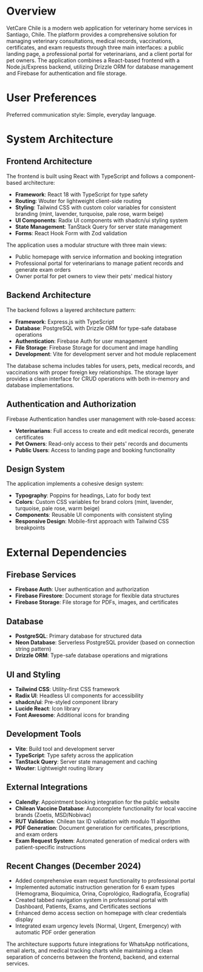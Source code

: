 # Overview

VetCare Chile is a modern web application for veterinary home services in Santiago, Chile. The platform provides a comprehensive solution for managing veterinary consultations, medical records, vaccinations, certificates, and exam requests through three main interfaces: a public landing page, a professional portal for veterinarians, and a client portal for pet owners. The application combines a React-based frontend with a Node.js/Express backend, utilizing Drizzle ORM for database management and Firebase for authentication and file storage.

# User Preferences

Preferred communication style: Simple, everyday language.

# System Architecture

## Frontend Architecture

The frontend is built using React with TypeScript and follows a component-based architecture:

- **Framework**: React 18 with TypeScript for type safety
- **Routing**: Wouter for lightweight client-side routing
- **Styling**: Tailwind CSS with custom color variables for consistent branding (mint, lavender, turquoise, pale rose, warm beige)
- **UI Components**: Radix UI components with shadcn/ui styling system
- **State Management**: TanStack Query for server state management
- **Forms**: React Hook Form with Zod validation

The application uses a modular structure with three main views:
- Public homepage with service information and booking integration
- Professional portal for veterinarians to manage patient records and generate exam orders
- Owner portal for pet owners to view their pets' medical history

## Backend Architecture

The backend follows a layered architecture pattern:

- **Framework**: Express.js with TypeScript
- **Database**: PostgreSQL with Drizzle ORM for type-safe database operations
- **Authentication**: Firebase Auth for user management
- **File Storage**: Firebase Storage for document and image handling
- **Development**: Vite for development server and hot module replacement

The database schema includes tables for users, pets, medical records, and vaccinations with proper foreign key relationships. The storage layer provides a clean interface for CRUD operations with both in-memory and database implementations.

## Authentication and Authorization

Firebase Authentication handles user management with role-based access:
- **Veterinarians**: Full access to create and edit medical records, generate certificates
- **Pet Owners**: Read-only access to their pets' records and documents
- **Public Users**: Access to landing page and booking functionality

## Design System

The application implements a cohesive design system:
- **Typography**: Poppins for headings, Lato for body text
- **Colors**: Custom CSS variables for brand colors (mint, lavender, turquoise, pale rose, warm beige)
- **Components**: Reusable UI components with consistent styling
- **Responsive Design**: Mobile-first approach with Tailwind CSS breakpoints

# External Dependencies

## Firebase Services

- **Firebase Auth**: User authentication and authorization
- **Firebase Firestore**: Document storage for flexible data structures
- **Firebase Storage**: File storage for PDFs, images, and certificates

## Database

- **PostgreSQL**: Primary database for structured data
- **Neon Database**: Serverless PostgreSQL provider (based on connection string pattern)
- **Drizzle ORM**: Type-safe database operations and migrations

## UI and Styling

- **Tailwind CSS**: Utility-first CSS framework
- **Radix UI**: Headless UI components for accessibility
- **shadcn/ui**: Pre-styled component library
- **Lucide React**: Icon library
- **Font Awesome**: Additional icons for branding

## Development Tools

- **Vite**: Build tool and development server
- **TypeScript**: Type safety across the application
- **TanStack Query**: Server state management and caching
- **Wouter**: Lightweight routing library

## External Integrations

- **Calendly**: Appointment booking integration for the public website
- **Chilean Vaccine Database**: Autocomplete functionality for local vaccine brands (Zoetis, MSD/Nobivac)
- **RUT Validation**: Chilean tax ID validation with modulo 11 algorithm
- **PDF Generation**: Document generation for certificates, prescriptions, and exam orders
- **Exam Request System**: Automated generation of medical orders with patient-specific instructions

## Recent Changes (December 2024)

- Added comprehensive exam request functionality to professional portal
- Implemented automatic instruction generation for 6 exam types (Hemograma, Bioquímica, Orina, Coprológico, Radiografía, Ecografía)
- Created tabbed navigation system in professional portal with Dashboard, Patients, Exams, and Certificates sections
- Enhanced demo access section on homepage with clear credentials display
- Integrated exam urgency levels (Normal, Urgent, Emergency) with automatic PDF order generation

The architecture supports future integrations for WhatsApp notifications, email alerts, and medical tracking charts while maintaining a clean separation of concerns between the frontend, backend, and external services.